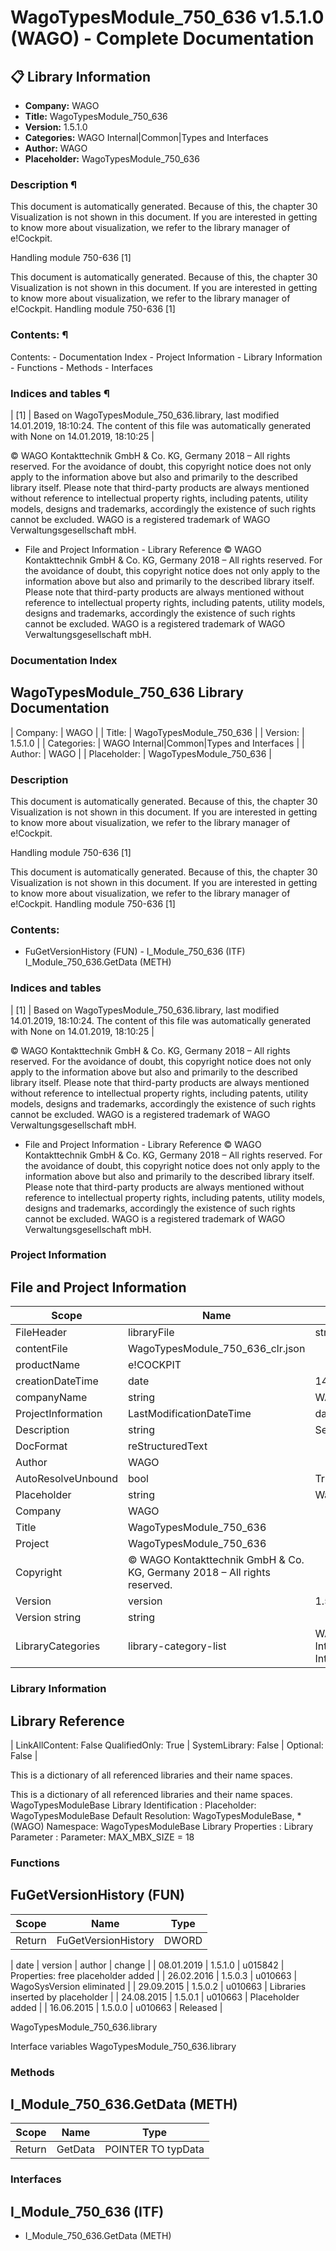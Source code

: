 # WagoTypesModule_750_636 v1.5.1.0 (WAGO) - Complete Documentation


## 📋 Library Information

- **Company:** WAGO
- **Title:** WagoTypesModule_750_636
- **Version:** 1.5.1.0
- **Categories:** WAGO Internal|Common|Types and Interfaces
- **Author:** WAGO
- **Placeholder:** WagoTypesModule_750_636

### Description ¶


This document is automatically generated. Because of this, the chapter 30 Visualization is not shown in this document. If you are interested in getting to know more about visualization, we refer to the library manager of e!Cockpit.

Handling module 750-636 [1]

This document is automatically generated. Because of this, the chapter 30 Visualization is not shown in this document. If you are interested in getting to know more about visualization, we refer to the library manager of e!Cockpit. Handling module 750-636 [1]

### Contents: ¶


Contents: - Documentation Index - Project Information - Library Information - Functions - Methods - Interfaces

### Indices and tables ¶


| [1] | Based on WagoTypesModule_750_636.library, last modified 14.01.2019, 18:10:24. The content of this file was automatically generated with None on 14.01.2019, 18:10:25 |

© WAGO Kontakttechnik GmbH & Co. KG, Germany 2018 – All rights reserved. For the avoidance of doubt, this copyright notice does not only apply to the information above but also and primarily to the described library itself. Please note that third-party products are always mentioned without reference to intellectual property rights, including patents, utility models, designs and trademarks, accordingly the existence of such rights cannot be excluded. WAGO is a registered trademark of WAGO Verwaltungsgesellschaft mbH.

- File and Project Information - Library Reference © WAGO Kontakttechnik GmbH & Co. KG, Germany 2018 – All rights reserved. For the avoidance of doubt, this copyright notice does not only apply to the information above but also and primarily to the described library itself. Please note that third-party products are always mentioned without reference to intellectual property rights, including patents, utility models, designs and trademarks, accordingly the existence of such rights cannot be excluded. WAGO is a registered trademark of WAGO Verwaltungsgesellschaft mbH.

### Documentation Index


## WagoTypesModule_750_636 Library Documentation


| Company: | WAGO |
| Title: | WagoTypesModule_750_636 |
| Version: | 1.5.1.0 |
| Categories: | WAGO Internal\|Common\|Types and Interfaces |
| Author: | WAGO |
| Placeholder: | WagoTypesModule_750_636 |

### Description


This document is automatically generated. Because of this, the chapter 30 Visualization is not shown in this document. If you are interested in getting to know more about visualization, we refer to the library manager of e!Cockpit.

Handling module 750-636 [1]

This document is automatically generated. Because of this, the chapter 30 Visualization is not shown in this document. If you are interested in getting to know more about visualization, we refer to the library manager of e!Cockpit. Handling module 750-636 [1]

### Contents:


- FuGetVersionHistory (FUN) - I_Module_750_636 (ITF) I_Module_750_636.GetData (METH)

### Indices and tables


| [1] | Based on WagoTypesModule_750_636.library, last modified 14.01.2019, 18:10:24. The content of this file was automatically generated with None on 14.01.2019, 18:10:25 |

© WAGO Kontakttechnik GmbH & Co. KG, Germany 2018 – All rights reserved. For the avoidance of doubt, this copyright notice does not only apply to the information above but also and primarily to the described library itself. Please note that third-party products are always mentioned without reference to intellectual property rights, including patents, utility models, designs and trademarks, accordingly the existence of such rights cannot be excluded. WAGO is a registered trademark of WAGO Verwaltungsgesellschaft mbH.

- File and Project Information - Library Reference © WAGO Kontakttechnik GmbH & Co. KG, Germany 2018 – All rights reserved. For the avoidance of doubt, this copyright notice does not only apply to the information above but also and primarily to the described library itself. Please note that third-party products are always mentioned without reference to intellectual property rights, including patents, utility models, designs and trademarks, accordingly the existence of such rights cannot be excluded. WAGO is a registered trademark of WAGO Verwaltungsgesellschaft mbH.

### Project Information


## File and Project Information


| Scope | Name | Type | Content |
| --- | --- | --- | --- |
| FileHeader | libraryFile | string | WagoTypesModule_750_636.library |
| contentFile | WagoTypesModule_750_636_clr.json |
| productName | e!COCKPIT |
| creationDateTime | date | 14.01.2019, 18:10:25 |
| companyName | string | WAGO |
| ProjectInformation | LastModificationDateTime | date | 14.01.2019, 18:10:24 |
| Description | string | See: Description |
| DocFormat | reStructuredText |
| Author | WAGO |
| AutoResolveUnbound | bool | True |
| Placeholder | string | WagoTypesModule_750_636 |
| Company | WAGO |
| Title | WagoTypesModule_750_636 |
| Project | WagoTypesModule_750_636 |
| Copyright | © WAGO Kontakttechnik GmbH & Co. KG, Germany 2018 – All rights reserved. |
| Version | version | 1.5.1.0 |
| Version string | string |  |
| LibraryCategories | library-category-list | WAGO Internal\|Common\|Types and Interfaces |

### Library Information


## Library Reference


| LinkAllContent: False QualifiedOnly: True | SystemLibrary: False | Optional: False |

This is a dictionary of all referenced libraries and their name spaces.

This is a dictionary of all referenced libraries and their name spaces. WagoTypesModuleBase Library Identification : Placeholder: WagoTypesModuleBase Default Resolution: WagoTypesModuleBase, * (WAGO) Namespace: WagoTypesModuleBase Library Properties : Library Parameter : Parameter: MAX_MBX_SIZE = 18

### Functions


## FuGetVersionHistory (FUN)


| Scope | Name | Type |
| --- | --- | --- |
| Return | FuGetVersionHistory | DWORD |

| date | version | author | change |
| 08.01.2019 | 1.5.1.0 | u015842 | Properties: free placeholder added |
| 26.02.2016 | 1.5.0.3 | u010663 | WagoSysVersion eliminated |
| 29.09.2015 | 1.5.0.2 | u010663 | Libraries inserted by placeholder |
| 24.08.2015 | 1.5.0.1 | u010663 | Placeholder added |
| 16.06.2015 | 1.5.0.0 | u010663 | Released |

WagoTypesModule_750_636.library

Interface variables WagoTypesModule_750_636.library

### Methods


## I_Module_750_636.GetData (METH)


| Scope | Name | Type |
| --- | --- | --- |
| Return | GetData | POINTER TO typData |

### Interfaces


## I_Module_750_636 (ITF)


- I_Module_750_636.GetData (METH)